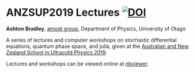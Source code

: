 # ANZSUP2019 Lectures [![DOI](https://zenodo.org/badge/166740766.svg)](https://zenodo.org/badge/latestdoi/166740766)


__Ashton Bradley__, [amoqt group](https://amoqt.otago.ac.nz), Department of Physics, University of Otago

A series of lectures and computer workshops on stochastic differential equations, quantum phase space, and julia, given at the [Australian and New Zealand School in Ultracold Physics 2019](https://www.otago.ac.nz/dodd-walls/events/anzsup/index.html).

Lectures and workshops can be viewed online at [nbviewer](https://nbviewer.jupyter.org/github/AshtonSBradley/ANZSUP19_Stochastic/tree/master).
